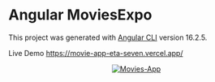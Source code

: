 # Angular MoviesExpo

This project was generated with [Angular CLI](https://github.com/angular/angular-cli) version 16.2.5.

Live Demo https://movie-app-eta-seven.vercel.app/

<p align="center">
    <a href="https://movie-app-eta-seven.vercel.app/">
        <img src="https://github.com/EsraaSamyZ/Movie-App/src/assets/img/screencapture-movie-app-eta-seven-vercel-app-2023-10-18-04_37_45.png" alt="Movies-App" />
    </a>
</p>

